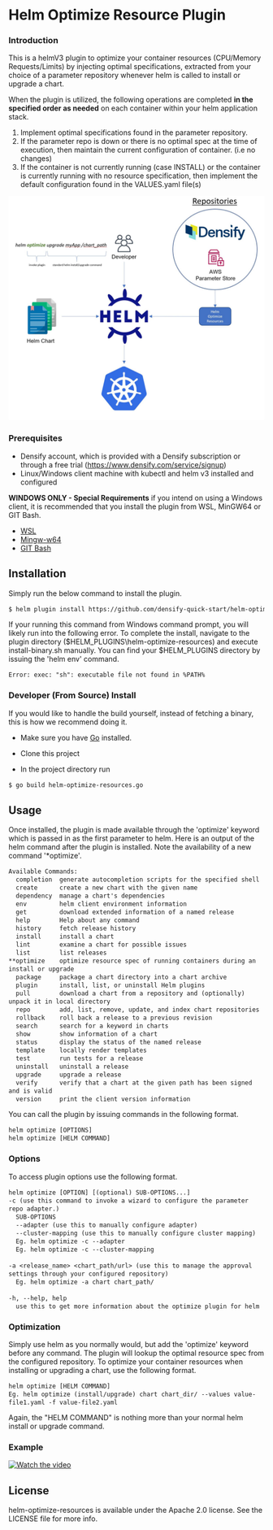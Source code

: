 # Helm Optimize Resource Plugin

### Introduction
This is a helmV3 plugin to optimize your container resources (CPU/Memory Requests/Limits) by injecting optimal specifications, extracted from your choice of a parameter repository whenever helm is called to install or upgrade a chart.

When the plugin is utilized, the following operations are completed **in the specified order as needed** on each container within your helm application stack.  
1) Implement optimal specifications found in the parameter repository.
2) If the parameter repo is down or there is no optimal spec at the time of execution, then maintain the current configuration of container.  (i.e no changes)
3) If the container is not currently running (case INSTALL) or the container is currently running with no resource specification, then implement the default configuration found in the VALUES.yaml file(s)

![Test Image 6](images/HL-helm-architecture.JPG)

### Prerequisites
- Densify account, which is provided with a Densify subscription or through a free trial (https://www.densify.com/service/signup)
- Linux/Windows client machine with kubectl and helm v3 installed and configured

**WINDOWS ONLY - Special Requirements** if you intend on using a Windows client, it is recommended that you install the plugin from WSL, MinGW64 or GIT Bash.
- [WSL](https://docs.microsoft.com/en-us/windows/wsl/install-win10)
- [Mingw-w64](http://mingw-w64.org/doku.php/start)
- [GIT Bash](https://gitforwindows.org/)

## Installation
Simply run the below command to install the plugin.
```sh
$ helm plugin install https://github.com/densify-quick-start/helm-optimize-resources
```
If your running this command from Windows command prompt, you will likely run into the following error.  To complete the install, navigate to the plugin directory ($HELM_PLUGINS\helm-optimize-resources) and execute install-binary.sh manually.  You can find your $HELM_PLUGINS directory by issuing the 'helm env' command.
```
Error: exec: "sh": executable file not found in %PATH%
```

### Developer (From Source) Install

If you would like to handle the build yourself, instead of fetching a binary, this is how we recommend doing it.

- Make sure you have [Go](http://golang.org) installed.

- Clone this project

- In the project directory run
```sh
$ go build helm-optimize-resources.go
```

## Usage
Once installed, the plugin is made available through the 'optimize' keyword which is passed in as the first parameter to helm.  Here is an output of the helm command after the plugin is installed.  Note the availability of a new command '*optimize'.
```
Available Commands:
  completion  generate autocompletion scripts for the specified shell
  create      create a new chart with the given name
  dependency  manage a chart's dependencies
  env         helm client environment information
  get         download extended information of a named release
  help        Help about any command
  history     fetch release history
  install     install a chart
  lint        examine a chart for possible issues
  list        list releases
**optimize    optimize resource spec of running containers during an install or upgrade
  package     package a chart directory into a chart archive
  plugin      install, list, or uninstall Helm plugins
  pull        download a chart from a repository and (optionally) unpack it in local directory
  repo        add, list, remove, update, and index chart repositories
  rollback    roll back a release to a previous revision
  search      search for a keyword in charts
  show        show information of a chart
  status      display the status of the named release
  template    locally render templates
  test        run tests for a release
  uninstall   uninstall a release
  upgrade     upgrade a release
  verify      verify that a chart at the given path has been signed and is valid
  version     print the client version information
```
You can call the plugin by issuing commands in the following format.
```
helm optimize [OPTIONS]
helm optimize [HELM COMMAND]
```
### Options
To access plugin options use the following format.
```
helm optimize [OPTION] [(optional) SUB-OPTIONS...]
-c (use this command to invoke a wizard to configure the parameter repo adapter.)
  SUB-OPTIONS
  --adapter (use this to manually configure adapter)
  --cluster-mapping (use this to manually configure cluster mapping)
  Eg. helm optimize -c --adapter
  Eg. helm optimize -c --cluster-mapping

-a <release_name> <chart_path/url> (use this to manage the approval settings through your configured repository)
  Eg. helm optimize -a chart chart_path/
  
-h, --help, help
  use this to get more information about the optimize plugin for helm
```
### Optimization
Simply use helm as you normally would, but add the 'optimize' keyword before any command.  The plugin will lookup the optimal resource spec from the configured repository.
To optimize your container resources when installing or upgrading a chart, use the following format.
```
helm optimize [HELM COMMAND]
Eg. helm optimize (install/upgrade) chart chart_dir/ --values value-file1.yaml -f value-file2.yaml
```
Again, the "HELM COMMAND" is nothing more than your normal helm install or upgrade command.

### Example
[![Watch the video](https://image.ibb.co/i4rBSR/1920x1080_125pct_laptop.png)](https://asciinema.org/a/Rxbp7rQpwEhGZ0G9Hx8HrFzNx)

## License
helm-optimize-resources is available under the Apache 2.0 license. See the LICENSE file for more info.

